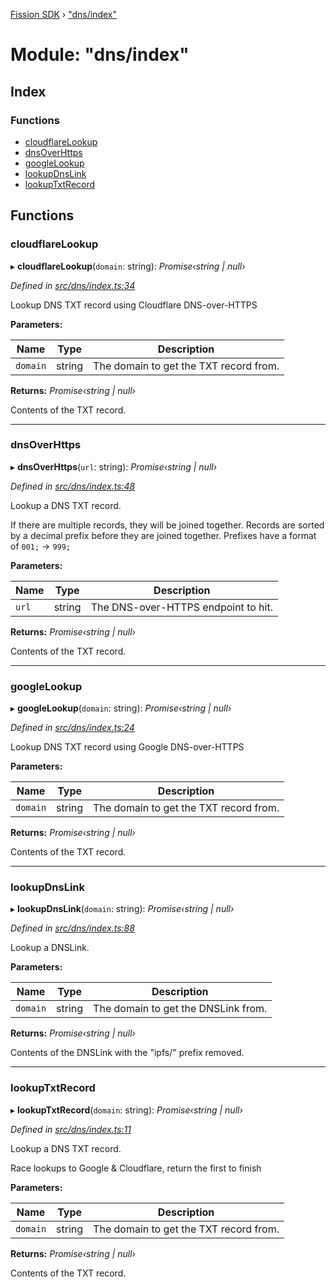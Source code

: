 [Fission SDK](../README.md) › ["dns/index"](_dns_index_.md)

# Module: "dns/index"

## Index

### Functions

* [cloudflareLookup](_dns_index_.md#cloudflarelookup)
* [dnsOverHttps](_dns_index_.md#dnsoverhttps)
* [googleLookup](_dns_index_.md#googlelookup)
* [lookupDnsLink](_dns_index_.md#lookupdnslink)
* [lookupTxtRecord](_dns_index_.md#lookuptxtrecord)

## Functions

###  cloudflareLookup

▸ **cloudflareLookup**(`domain`: string): *Promise‹string | null›*

*Defined in [src/dns/index.ts:34](https://github.com/fission-suite/webnative/blob/7fcf931/src/dns/index.ts#L34)*

Lookup DNS TXT record using Cloudflare DNS-over-HTTPS

**Parameters:**

Name | Type | Description |
------ | ------ | ------ |
`domain` | string | The domain to get the TXT record from. |

**Returns:** *Promise‹string | null›*

Contents of the TXT record.

___

###  dnsOverHttps

▸ **dnsOverHttps**(`url`: string): *Promise‹string | null›*

*Defined in [src/dns/index.ts:48](https://github.com/fission-suite/webnative/blob/7fcf931/src/dns/index.ts#L48)*

Lookup a DNS TXT record.

If there are multiple records, they will be joined together.
Records are sorted by a decimal prefix before they are joined together.
Prefixes have a format of `001;` → `999;`

**Parameters:**

Name | Type | Description |
------ | ------ | ------ |
`url` | string | The DNS-over-HTTPS endpoint to hit. |

**Returns:** *Promise‹string | null›*

Contents of the TXT record.

___

###  googleLookup

▸ **googleLookup**(`domain`: string): *Promise‹string | null›*

*Defined in [src/dns/index.ts:24](https://github.com/fission-suite/webnative/blob/7fcf931/src/dns/index.ts#L24)*

Lookup DNS TXT record using Google DNS-over-HTTPS

**Parameters:**

Name | Type | Description |
------ | ------ | ------ |
`domain` | string | The domain to get the TXT record from. |

**Returns:** *Promise‹string | null›*

Contents of the TXT record.

___

###  lookupDnsLink

▸ **lookupDnsLink**(`domain`: string): *Promise‹string | null›*

*Defined in [src/dns/index.ts:88](https://github.com/fission-suite/webnative/blob/7fcf931/src/dns/index.ts#L88)*

Lookup a DNSLink.

**Parameters:**

Name | Type | Description |
------ | ------ | ------ |
`domain` | string | The domain to get the DNSLink from. |

**Returns:** *Promise‹string | null›*

Contents of the DNSLink with the "ipfs/" prefix removed.

___

###  lookupTxtRecord

▸ **lookupTxtRecord**(`domain`: string): *Promise‹string | null›*

*Defined in [src/dns/index.ts:11](https://github.com/fission-suite/webnative/blob/7fcf931/src/dns/index.ts#L11)*

Lookup a DNS TXT record.

Race lookups to Google & Cloudflare, return the first to finish

**Parameters:**

Name | Type | Description |
------ | ------ | ------ |
`domain` | string | The domain to get the TXT record from. |

**Returns:** *Promise‹string | null›*

Contents of the TXT record.
